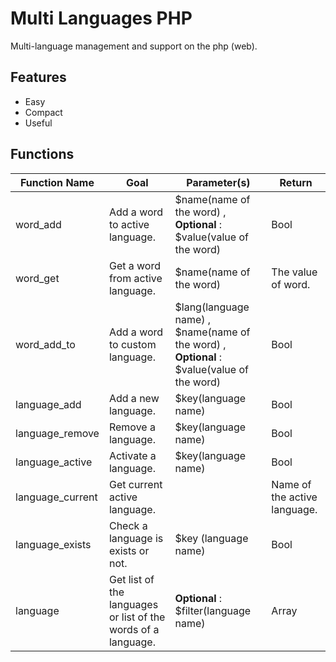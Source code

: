 # Multi Languages PHP
Multi-language management and support on the php (web).


## Features 

  - Easy
  - Compact
  - Useful


## Functions

| Function Name  | Goal | Parameter(s) | Return |
| ------------- | ------------- | ------------- | ------------- |
| word_add  	| Add a word to active language. | $name(name of the word) , __Optional__ : $value(value of the word) | Bool |
| word_get  |  Get a word from active language. | $name(name of the word) | The value of word. |
|  word_add_to | Add a word to custom language. | $lang(language name) , $name(name of the word) , __Optional__ : $value(value of the word) | Bool |
|  language_add | Add a new language. | $key(language name) | Bool |
|  language_remove | Remove a language. | $key(language name) | Bool |
| language_active  |  Activate a language. |  $key(language name) | Bool |
| language_current  | Get current active language. |  | Name of the active language. |
| language_exists  | Check a language is exists or not.  | $key (language name)  | Bool |
| language  |  Get list of the languages or list of the words of a language. | __Optional__ : $filter(language name)  | Array |

